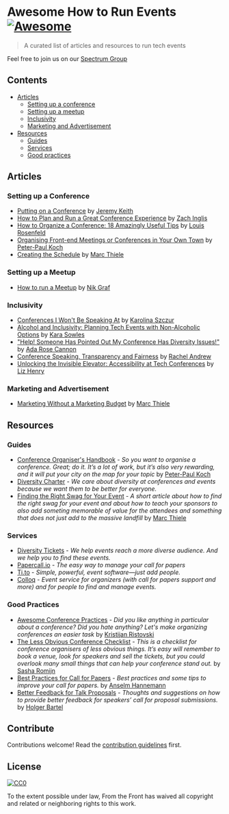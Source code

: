 # Awesome How to Run Events [![Awesome](https://cdn.rawgit.com/sindresorhus/awesome/d7305f38d29fed78fa85652e3a63e154dd8e8829/media/badge.svg)](https://github.com/sindresorhus/awesome)

> A curated list of articles and resources to run tech events

Feel free to join us on our [Spectrum Group](https://spectrum.chat/events-organisers)



## Contents

- [Articles](#articles)
    - [Setting up a conference](#setting-up-a-conference)
    - [Setting up a meetup](#setting-up-a-meetup)
    - [Inclusivity](#inclusivity)
    - [Marketing and Advertisement](#marketing-and-advertisement)
- [Resources](#resources)
    - [Guides](#guides)
    - [Services](#services)
    - [Good practices](#good-practices)

## Articles

### Setting up a Conference
- [Putting on a Conference](https://adactio.com/journal/12595) by [Jeremy Keith](https://twitter.com/adactio)
- [How to Plan and Run a Great Conference Experience](https://www.smashingmagazine.com/2014/08/plan-and-run-a-great-conference/) by [Zach Inglis](https://twitter.com/zachinglis)
- [How to Organize a Conference: 18 Amazingly Useful Tips](https://medium.com/tedx-experience/how-to-organize-a-conference-567fb50ccdbd) by [Louis Rosenfeld](https://twitter.com/louisrosenfeld)
- [Organising Front-end Meetings or Conferences in Your Own Town](https://www.quirksmode.org/blog/archives/2010/10/organising_fron.html) by [Peter-Paul Koch](https://twitter.com/ppk)
- [Creating the Schedule](https://beyondtellerrand.com/blog/creating-the-schedule) by [Marc Thiele](https://twitter.com/marcthiele)

### Setting up a Meetup
- [How to run a Meetup](https://hackernoon.com/how-to-run-a-meetup-297ef448d157) by [Nik Graf](https://twitter.com/nikgraf)

### Inclusivity
- [Conferences I Won't Be Speaking At](https://medium.com/@fox/conferences-i-wont-be-speaking-at-a60b9beed97b) by [Karolina Szczur](https://twitter.com/fox)
- [Alcohol and Inclusivity: Planning Tech Events with Non-Alcoholic Options](https://modelviewculture.com/pieces/alcohol-and-inclusivity-planning-tech-events-with-non-alcoholic-options) by [Kara Sowles](https://twitter.com/FeyNudibranch)
- ["Help! Someone Has Pointed Out My Conference Has Diversity Issues!"](https://medium.com/samsung-internet-dev/help-someone-has-pointed-out-my-conference-has-diversity-issues-c1162a1e8d4c) by [Ada Rose Cannon](https://twitter.com/Lady_Ada_King)
- [Conference Speaking, Transparency and Fairness](https://rachelandrew.co.uk/archives/2014/05/02/conference-speaking-transparency-and-fairness/) by [Rachel Andrew](https://twitter.com/rachelandrew)
- [Unlocking the Invisible Elevator: Accessibility at Tech Conferences](https://modelviewculture.com/pieces/unlocking-the-invisible-elevator-accessibility-at-tech-conferences) by [Liz Henry](https://twitter.com/lizhenry)

### Marketing and Advertisement
- [Marketing Without a Marketing Budget](https://beyondtellerrand.com/blog/marketing-without-a-marketing-budget) by [Marc Thiele](https://twitter.com/marcthiele)

## Resources

### Guides
- [Conference Organiser's Handbook](https://www.quirksmode.org/coh/) - _So you want to organise a conference. Great; do it. It’s a lot of work, but it’s also very rewarding, and it will put your city on the map for your topic_ by [Peter-Paul Koch](https://twitter.com/ppk)
- [Diversity Charter](https://diversitycharter.org) - _We care about diversity at conferences and events because we want them to be better for everyone._
- [Finding the Right Swag for Your Event](https://beyondtellerrand.com/blog/finding-the-right-swag) - _A short article about how to find the right swag for your event and about how to teach your sponsors to also add someting memorable of value for the attendees and something that does not just add to the massive landfill_ by [Marc Thiele](https://twitter.com/marcthiele)

### Services
- [Diversity Tickets](https://diversitytickets.org/) - _We help events reach a more diverse audience. And we help you to find these events._
- [Papercall.io](https://www.papercall.io/) - _The easy way to manage your call for papers_
- [Ti.to](https://ti.to/) - _Simple, powerful, event software—just add people._
- [Colloq](https://colloq.io/) - _Event service for organizers (with call for papers support and more) and for people to find and manage events._

### Good Practices
- [Awesome Conference Practices](https://github.com/kitze/awesome-conference-practices) - _Did you like anything in particular about a conference? Did you hate anything? Let's make organizing conferences an easier task_ by [Kristijan Ristovski](https://twitter.com/thekitze)
- [The Less Obvious Conference Checklist](https://github.com/mxsasha/lessobviouschecklist) - _This is a checklist for conference organisers of less obvious things. It’s easy will remember to book a venue, look for speakers and sell the tickets, but you could overlook many small things that can help your conference stand out._ by [Sasha Romijn](https://twitter.com/mxsash)
- [Best Practices for Call for Papers](https://colloq.io/blog/best-practices-for-call-for-papers) - _Best practices and some tips to improve your call for papers._ by [Anselm Hannemann](https://twitter.com/helloanselm)
- [Better Feedback for Talk Proposals](https://colloq.io/blog/better-feedback-for-talk-proposals) - _Thoughts and suggestions on how to provide better feedback for speakers’ call for proposal submissions._ by [Holger Bartel](https://twitter.com/foobartel)

## Contribute

Contributions welcome! Read the [contribution guidelines](contributing.md) first.


## License

[![CC0](https://mirrors.creativecommons.org/presskit/buttons/88x31/svg/cc-zero.svg)](https://creativecommons.org/publicdomain/zero/1.0/)

To the extent possible under law, From the Front has waived all copyright and related or neighboring rights to this work.
